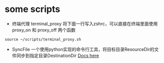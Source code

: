 # some scripts
- 终端代理 terminal_proxy
将下面一行写入zshrc，可以直接在终端里面使用 proxy_on 和 proxy_off 两个函数
```shell
source ~/scripts/terminal_proxy.sh
```
- SyncFile
一个使用python实现的命令行工具，将目标目录ResourceDir的文件同步到指定目录DestinationDir
[Docs here](doc/SyncFile/README.md)
